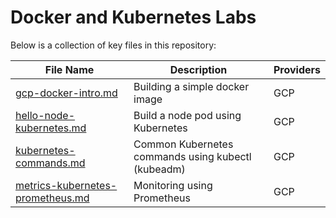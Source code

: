 
<!-- filepath: /c:/Users/justi/personal_project_folder/terraform-Associate-labs/README.md -->
# Docker and Kubernetes Labs

Below is a collection of key files in this repository:

| File Name | Description | Providers |
|-----------|-------------|-----------|
| [gcp-docker-intro.md](./GCP/gcp-docker-intro.md) | Building a simple docker image |   GCP   |
| [hello-node-kubernetes.md](./GCP/hello-node-kubernetes.md) |Build a node pod using Kubernetes |  GCP  |
| [kubernetes-commands.md](./GCP/kubernetes-commands.md) | Common Kubernetes commands using kubectl (kubeadm) | GCP |
| [metrics-kubernetes-prometheus.md](./GCP/metrics-kubernetes-prometheus.md) | Monitoring using Prometheus |  GCP  |

